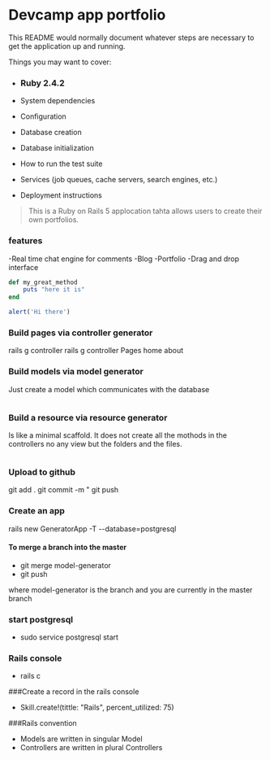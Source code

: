 # Devcamp app portfolio

This README would normally document whatever steps are necessary to get the
application up and running.

Things you may want to cover:

* ### Ruby 2.4.2

* System dependencies

* Configuration

* Database creation

* Database initialization

* How to run the test suite

* Services (job queues, cache servers, search engines, etc.)

* Deployment instructions

>This is a Ruby on Rails 5 applocation tahta allows users to create their own portfolios.

### features

-Real time chat engine for comments
-Blog
-Portfolio
-Drag and drop interface

```ruby
def my_great_method
	puts "here it is"
end
```
```javascript
alert('Hi there')
```
### Build pages via controller generator

rails g controller <controller name> <controller arguments or pages>
rails g controller Pages home about

### Build models via model generator

Just create a model which communicates with the database
```rails g model Skill name:string percentage_utilized:integer
 ```

### Build a resource via resource generator

Is like a minimal scaffold. It does not create all the mothods in the controllers no any view but the folders and the files.
```rails g resource Portfolio title:string subtitle:string body:text main_image:text thumb_image:text
```
### Upload to github

git add .
git commit -m "<message>
git push

### Create an app

rails new GeneratorApp -T --database=postgresql

#### To merge a branch into the master

- git merge model-generator
- git push

where model-generator is the branch and you are currently in the master branch

### start postgresql

- sudo service postgresql start

### Rails console

- rails c

###Create a record in the rails console

- Skill.create!(tittle: "Rails", percent_utilized: 75)

###Rails convention

- Models are written in singular Model
- Controllers are written in plural Controllers
